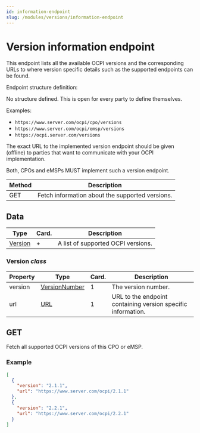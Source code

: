 ```yaml
---
id: information-endpoint
slug: /modules/versions/information-endpoint
---
```

# Version information endpoint

This endpoint lists all the available OCPI versions and the corresponding URLs to where version specific details such as
the supported endpoints can be found.

Endpoint structure definition:

No structure defined. This is open for every party to define themselves.

Examples:

* `https://www.server.com/ocpi/cpo/versions`
* `https://www.server.com/ocpi/emsp/versions`
* `https://ocpi.server.com/versions`

The exact URL to the implemented version endpoint should be given (offline) to parties that want to communicate with
your OCPI implementation.

Both, CPOs and eMSPs MUST implement such a version endpoint.

| Method | Description                                     |
|--------|-------------------------------------------------|
| GET    | Fetch information about the supported versions. |

## Data

| Type                                                                        | Card. | Description                        |
|-----------------------------------------------------------------------------|-------|------------------------------------|
| [Version](/06-modules/01-versions/02-information-endpoint.md#version-class) | \+    | A list of supported OCPI versions. |

### Version *class*

| Property | Type                                                                               | Card. | Description                                                  |
|----------|------------------------------------------------------------------------------------|-------|--------------------------------------------------------------|
| version  | [VersionNumber](/06-modules/01-versions/03-details-endpoint.md#versionnumber-enum) | 1     | The version number.                                          |
| url      | [URL](/07-types/01-intro.md#url-type)                                              | 1     | URL to the endpoint containing version specific information. |

## GET

Fetch all supported OCPI versions of this CPO or eMSP.

### Example

``` json
[
  {
    "version": "2.1.1",
    "url": "https://www.server.com/ocpi/2.1.1"
  },
  {
    "version": "2.2.1",
    "url": "https://www.server.com/ocpi/2.2.1"
  }
]
```
